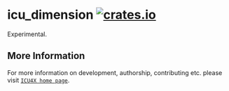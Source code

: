 # icu_dimension [![crates.io](https://img.shields.io/crates/v/icu_dimension)](https://crates.io/crates/icu_dimension)

<!-- cargo-rdme start -->

Experimental.

<!-- cargo-rdme end -->

## More Information

For more information on development, authorship, contributing etc. please visit [`ICU4X home page`](https://github.com/unicode-org/icu4x).
